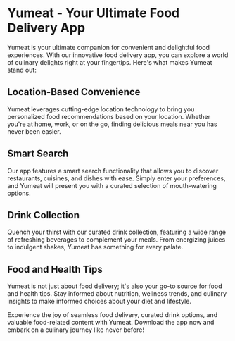 # Yumeat - Your Ultimate Food Delivery App

Yumeat is your ultimate companion for convenient and delightful food experiences. 
With our innovative food delivery app, you can explore a world of culinary delights right at your fingertips. 
Here's what makes Yumeat stand out:

## Location-Based Convenience
Yumeat leverages cutting-edge location technology to bring you personalized food recommendations based on your location. 
Whether you're at home, work, or on the go, finding delicious meals near you has never been easier.

## Smart Search
Our app features a smart search functionality that allows you to discover restaurants, cuisines, and dishes with ease. 
Simply enter your preferences, and Yumeat will present you with a curated selection of mouth-watering options.

## Drink Collection
Quench your thirst with our curated drink collection, featuring a wide range of refreshing beverages to complement your meals. 
From energizing juices to indulgent shakes, Yumeat has something for every palate.

## Food and Health Tips
Yumeat is not just about food delivery; it's also your go-to source for food and health tips. 
Stay informed about nutrition, wellness trends, and culinary insights to make informed choices about your diet and lifestyle.

Experience the joy of seamless food delivery, curated drink options, and valuable food-related content with Yumeat. 
Download the app now and embark on a culinary journey like never before!
